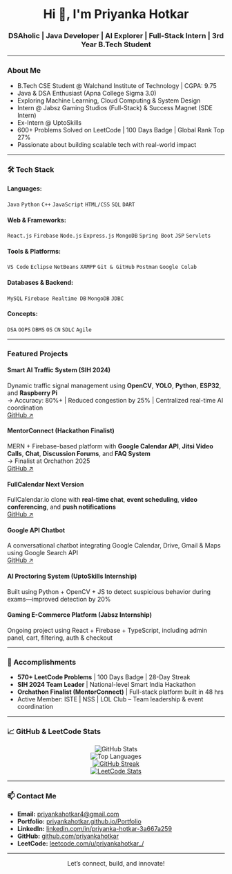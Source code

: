 <h1 align="center">Hi 👋, I'm Priyanka Hotkar</h1>
<h3 align="center">DSAholic | Java Developer | AI Explorer | Full-Stack Intern | 3rd Year B.Tech Student</h3>

---

### About Me
-  B.Tech CSE Student @ Walchand Institute of Technology | CGPA: 9.75  
-  Java & DSA Enthusiast (Apna College Sigma 3.0)  
-  Exploring Machine Learning, Cloud Computing & System Design  
-  Intern @ Jabsz Gaming Studios (Full-Stack) & Success Magnet (SDE Intern)
-  Ex-Intern @ UptoSkills
-  600+ Problems Solved on LeetCode | 100 Days Badge | Global Rank Top 27%  
-  Passionate about building scalable tech with real-world impact

---

### 🛠️ Tech Stack

#### Languages:
`Java` `Python` `C++` `JavaScript` `HTML/CSS` `SQL` `DART`

#### Web & Frameworks:
`React.js` `Firebase` `Node.js` `Express.js` `MongoDB` `Spring Boot` `JSP` `Servlets`

#### Tools & Platforms:
`VS Code` `Eclipse` `NetBeans` `XAMPP` `Git & GitHub` `Postman` `Google Colab`

#### Databases & Backend:
`MySQL` `Firebase Realtime DB` `MongoDB` `JDBC`

#### Concepts:
`DSA` `OOPS` `DBMS` `OS` `CN` `SDLC` `Agile`

---

###  Featured Projects

####  Smart AI Traffic System (SIH 2024)
Dynamic traffic signal management using **OpenCV**, **YOLO**, **Python**, **ESP32**, and **Raspberry Pi**  
→ Accuracy: 80%+ | Reduced congestion by 25% | Centralized real-time AI coordination  
[GitHub ↗](https://github.com/SAMKIT-CHOPDA/SIH)

####  MentorConnect (Hackathon Finalist)
MERN + Firebase-based platform with **Google Calendar API**, **Jitsi Video Calls**, **Chat**, **Discussion Forums**, and **FAQ System**  
→ Finalist at Orchathon 2025  
[GitHub ↗](https://github.com/priyankahotkar/mentorconnect)

####  FullCalendar Next Version  
FullCalendar.io clone with **real-time chat**, **event scheduling**, **video conferencing**, and **push notifications**  
[GitHub ↗](https://github.com/priyankahotkar/fullcalenderNextVersion)

####  Google API Chatbot  
A conversational chatbot integrating Google Calendar, Drive, Gmail & Maps using Google Search API  
[GitHub ↗](https://github.com/priyankahotkar/GoogleChatbot)

####  AI Proctoring System (UptoSkills Internship)
Built using Python + OpenCV + JS to detect suspicious behavior during exams—improved detection by 20%  

####  Gaming E-Commerce Platform (Jabsz Internship)
Ongoing project using React + Firebase + TypeScript, including admin panel, cart, filtering, auth & checkout

---

### 🏅 Accomplishments
-  **570+ LeetCode Problems** | 100 Days Badge | 28-Day Streak  
-  **SIH 2024 Team Leader** | National-level Smart India Hackathon  
-  **Orchathon Finalist (MentorConnect)** | Full-stack platform built in 48 hrs  
-  Active Member: ISTE | NSS | LOL Club – Team leadership & event coordination  

---

### 📈 GitHub & LeetCode Stats

<div align="center">

![GitHub Stats](https://github-readme-stats.vercel.app/api?username=priyankahotkar&show_icons=true&theme=radical)  
![Top Languages](https://github-readme-stats.vercel.app/api/top-langs/?username=priyankahotkar&layout=compact&theme=radical)  
[![GitHub Streak](https://streak-stats.demolab.com?user=priyankahotkar&theme=radical)](https://git.io/streak-stats)  
[![LeetCode Stats](https://leetcard.jacoblin.cool/priyankahotkar_?theme=dark&font=Fira%20Code&ext=heatmap)](https://leetcode.com/u/priyankahotkar_/)

</div>

---

### 📫 Contact Me

-  **Email:** priyankahotkar4@gmail.com  
-  **Portfolio:** [priyankahotkar.github.io/Portfolio](https://priyankahotkar.github.io/Portfolio-2.0/)  
-  **LinkedIn:** [linkedin.com/in/priyanka-hotkar-3a667a259](https://www.linkedin.com/in/priyanka-hotkar-3a667a259)  
-  **GitHub:** [github.com/priyankahotkar](https://github.com/priyankahotkar)  
-  **LeetCode:** [leetcode.com/u/priyankahotkar_/](https://leetcode.com/u/priyankahotkar_/)

---

<div align="center"> Let’s connect, build, and innovate!</div>
